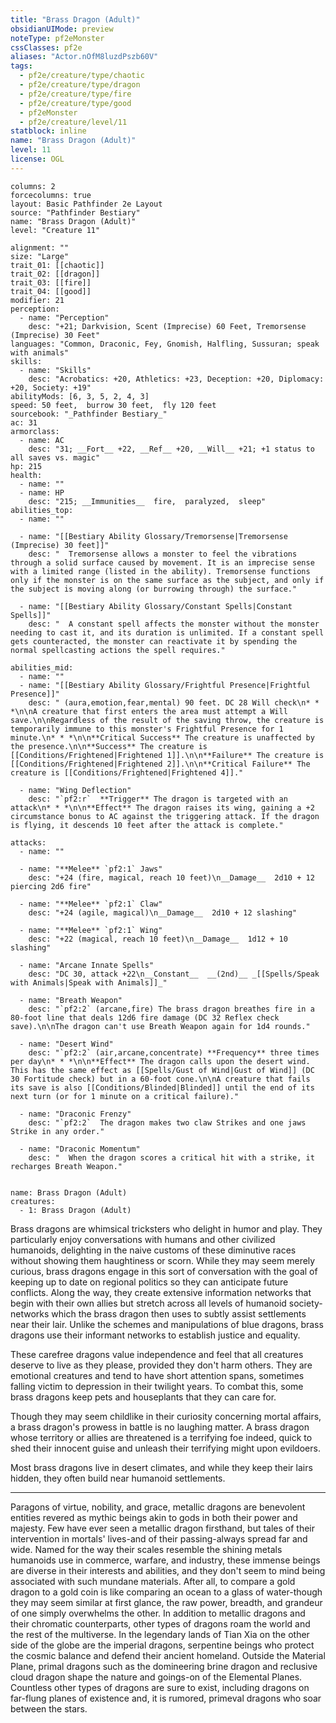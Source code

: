 ```yaml
---
title: "Brass Dragon (Adult)"
obsidianUIMode: preview
noteType: pf2eMonster
cssClasses: pf2e
aliases: "Actor.nOfM8luzdPszb60V" 
tags:
  - pf2e/creature/type/chaotic
  - pf2e/creature/type/dragon
  - pf2e/creature/type/fire
  - pf2e/creature/type/good
  - pf2eMonster
  - pf2e/creature/level/11
statblock: inline
name: "Brass Dragon (Adult)"
level: 11
license: OGL
---
```


```statblock
columns: 2
forcecolumns: true
layout: Basic Pathfinder 2e Layout
source: "Pathfinder Bestiary"
name: "Brass Dragon (Adult)"
level: "Creature 11"

alignment: ""
size: "Large"
trait_01: [[chaotic]]
trait_02: [[dragon]]
trait_03: [[fire]]
trait_04: [[good]]
modifier: 21
perception:
  - name: "Perception"
    desc: "+21; Darkvision, Scent (Imprecise) 60 Feet, Tremorsense (Imprecise) 30 Feet"
languages: "Common, Draconic, Fey, Gnomish, Halfling, Sussuran; speak with animals"
skills:
  - name: "Skills"
    desc: "Acrobatics: +20, Athletics: +23, Deception: +20, Diplomacy: +20, Society: +19"
abilityMods: [6, 3, 5, 2, 4, 3]
speed: 50 feet,  burrow 30 feet,  fly 120 feet
sourcebook: "_Pathfinder Bestiary_"
ac: 31
armorclass:
  - name: AC
    desc: "31; __Fort__ +22, __Ref__ +20, __Will__ +21; +1 status to all saves vs. magic"
hp: 215
health:
  - name: ""
  - name: HP
    desc: "215; __Immunities__  fire,  paralyzed,  sleep"
abilities_top:
  - name: ""

  - name: "[[Bestiary Ability Glossary/Tremorsense|Tremorsense (Imprecise) 30 feet]]"
    desc: "  Tremorsense allows a monster to feel the vibrations through a solid surface caused by movement. It is an imprecise sense with a limited range (listed in the ability). Tremorsense functions only if the monster is on the same surface as the subject, and only if the subject is moving along (or burrowing through) the surface."

  - name: "[[Bestiary Ability Glossary/Constant Spells|Constant Spells]]"
    desc: "  A constant spell affects the monster without the monster needing to cast it, and its duration is unlimited. If a constant spell gets counteracted, the monster can reactivate it by spending the normal spellcasting actions the spell requires."

abilities_mid:
  - name: ""
  - name: "[[Bestiary Ability Glossary/Frightful Presence|Frightful Presence]]"
    desc: " (aura,emotion,fear,mental) 90 feet. DC 28 Will check\n* * *\n\nA creature that first enters the area must attempt a Will save.\n\nRegardless of the result of the saving throw, the creature is temporarily immune to this monster's Frightful Presence for 1 minute.\n* * *\n\n**Critical Success** The creature is unaffected by the presence.\n\n**Success** The creature is [[Conditions/Frightened|Frightened 1]].\n\n**Failure** The creature is [[Conditions/Frightened|Frightened 2]].\n\n**Critical Failure** The creature is [[Conditions/Frightened|Frightened 4]]."

  - name: "Wing Deflection"
    desc: "`pf2:r`  **Trigger** The dragon is targeted with an attack\n* * *\n\n**Effect** The dragon raises its wing, gaining a +2 circumstance bonus to AC against the triggering attack. If the dragon is flying, it descends 10 feet after the attack is complete."

attacks:
  - name: ""

  - name: "**Melee** `pf2:1` Jaws"
    desc: "+24 (fire, magical, reach 10 feet)\n__Damage__  2d10 + 12 piercing 2d6 fire"

  - name: "**Melee** `pf2:1` Claw"
    desc: "+24 (agile, magical)\n__Damage__  2d10 + 12 slashing"

  - name: "**Melee** `pf2:1` Wing"
    desc: "+22 (magical, reach 10 feet)\n__Damage__  1d12 + 10 slashing"

  - name: "Arcane Innate Spells"
    desc: "DC 30, attack +22\n__Constant__  __(2nd)__ _[[Spells/Speak with Animals|Speak with Animals]]_"

  - name: "Breath Weapon"
    desc: "`pf2:2` (arcane,fire) The brass dragon breathes fire in a 80-foot line that deals 12d6 fire damage (DC 32 Reflex check save).\n\nThe dragon can't use Breath Weapon again for 1d4 rounds."

  - name: "Desert Wind"
    desc: "`pf2:2` (air,arcane,concentrate) **Frequency** three times per day\n* * *\n\n**Effect** The dragon calls upon the desert wind. This has the same effect as [[Spells/Gust of Wind|Gust of Wind]] (DC 30 Fortitude check) but in a 60-foot cone.\n\nA creature that fails its save is also [[Conditions/Blinded|Blinded]] until the end of its next turn (or for 1 minute on a critical failure)."

  - name: "Draconic Frenzy"
    desc: "`pf2:2`  The dragon makes two claw Strikes and one jaws Strike in any order."

  - name: "Draconic Momentum"
    desc: "  When the dragon scores a critical hit with a strike, it recharges Breath Weapon."
 
```

```encounter-table
name: Brass Dragon (Adult)
creatures:
  - 1: Brass Dragon (Adult)
```



Brass dragons are whimsical tricksters who delight in humor and play. They particularly enjoy conversations with humans and other civilized humanoids, delighting in the naive customs of these diminutive races without showing them haughtiness or scorn. While they may seem merely curious, brass dragons engage in this sort of conversation with the goal of keeping up to date on regional politics so they can anticipate future conflicts. Along the way, they create extensive information networks that begin with their own allies but stretch across all levels of humanoid society-networks which the brass dragon then uses to subtly assist settlements near their lair. Unlike the schemes and manipulations of blue dragons, brass dragons use their informant networks to establish justice and equality.

These carefree dragons value independence and feel that all creatures deserve to live as they please, provided they don't harm others. They are emotional creatures and tend to have short attention spans, sometimes falling victim to depression in their twilight years. To combat this, some brass dragons keep pets and houseplants that they can care for.

Though they may seem childlike in their curiosity concerning mortal affairs, a brass dragon's prowess in battle is no laughing matter. A brass dragon whose territory or allies are threatened is a terrifying foe indeed, quick to shed their innocent guise and unleash their terrifying might upon evildoers.

Most brass dragons live in desert climates, and while they keep their lairs hidden, they often build near humanoid settlements.

* * *

Paragons of virtue, nobility, and grace, metallic dragons are benevolent entities revered as mythic beings akin to gods in both their power and majesty. Few have ever seen a metallic dragon firsthand, but tales of their intervention in mortals' lives-and of their passing-always spread far and wide. Named for the way their scales resemble the shining metals humanoids use in commerce, warfare, and industry, these immense beings are diverse in their interests and abilities, and they don't seem to mind being associated with such mundane materials. After all, to compare a gold dragon to a gold coin is like comparing an ocean to a glass of water-though they may seem similar at first glance, the raw power, breadth, and grandeur of one simply overwhelms the other. In addition to metallic dragons and their chromatic counterparts, other types of dragons roam the world and the rest of the multiverse. In the legendary lands of Tian Xia on the other side of the globe are the imperial dragons, serpentine beings who protect the cosmic balance and defend their ancient homeland. Outside the Material Plane, primal dragons such as the domineering brine dragon and reclusive cloud dragon shape the nature and goings-on of the Elemental Planes. Countless other types of dragons are sure to exist, including dragons on far-flung planes of existence and, it is rumored, primeval dragons who soar between the stars.
